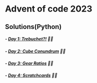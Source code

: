 # Advent of code 2023

## Solutions(Python)

##### - [Day 1: Trebuchet?!](1_trebuchet.py) 🌟🌟
##### - [Day 2: Cube Conundrum](2_Cube_Conundrum.py) 🌟🌟
##### - [Day 3: Gear Ratios](3_Gear_Ratios.py) 🌟🌟
##### - [Day 4: Scratchcards](4_Scratchcards.py) 🌟🌟

